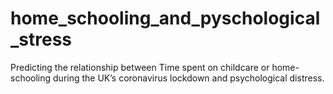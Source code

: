 # home_schooling_and_pyschological_stress

Predicting the relationship between Time spent on childcare or home-schooling during the UK’s coronavirus lockdown and psychological distress.
